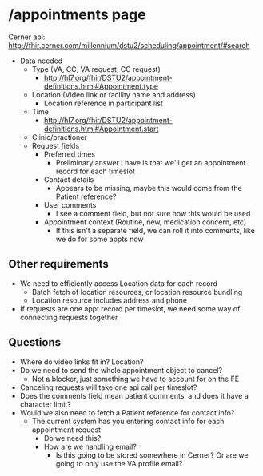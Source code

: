 # /appointments page

Cerner api: http://fhir.cerner.com/millennium/dstu2/scheduling/appointment/#search

- Data needed
  - Type (VA, CC, VA request, CC request)
    - http://hl7.org/fhir/DSTU2/appointment-definitions.html#Appointment.type
  - Location (Video link or facility name and address)
    - Location reference in participant list
  - Time
    - http://hl7.org/fhir/DSTU2/appointment-definitions.html#Appointment.start
  - Clinic/practioner
  - Request fields
    - Preferred times
      - Preliminary answer I have is that we'll get an appointment record for each timeslot
    - Contact details
      - Appears to be missing, maybe this would come from the Patient reference?
    - User comments
      - I see a comment field, but not sure how this would be used
    - Appointment context (Routine, new, medication concern, etc)
      - If this isn't a separate field, we can roll it into comments, like we do for some appts now

## Other requirements
- We need to efficiently access Location data for each record
  - Batch fetch of location resources, or location resource bundling
  - Location resource includes address and phone
- If requests are one appt record per timeslot, we need some way of connecting requests together

## Questions
- Where do video links fit in? Location?
- Do we need to send the whole appointment object to cancel?
  - Not a blocker, just something we have to account for on the FE
- Canceling requests will take one api call per timeslot?
- Does the comments field mean patient comments, and does it have a character limit?
- Would we also need to fetch a Patient reference for contact info?
  - The current system has you entering contact info for each appointment request
    - Do we need this?
    - How are we handling email?
      - Is this going to be stored somewhere in Cerner? Or are we going to only use the VA profile email?
